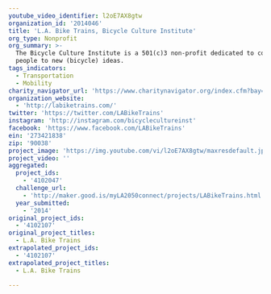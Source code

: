 ```yaml
---
youtube_video_identifier: l2oE7AX8gtw
organization_id: '2014046'
title: 'L.A. Bike Trains, Bicycle Culture Institute'
org_type: Nonprofit
org_summary: >-
  The Bicycle Culture Institute is a 501(c)3 non-profit dedicated to connecting
  people to new (bicycle) ideas.
tags_indicators:
  - Transportation
  - Mobility
charity_navigator_url: 'https://www.charitynavigator.org/index.cfm?bay=search.profile&ein=273421838'
organization_website:
  - 'http://labiketrains.com/'
twitter: 'https://twitter.com/LABikeTrains'
instagram: 'http://instagram.com/bicyclecultureinst'
facebook: 'https://www.facebook.com/LABikeTrains'
ein: '273421838'
zip: '90038'
project_image: 'https://img.youtube.com/vi/l2oE7AX8gtw/maxresdefault.jpg'
project_video: ''
aggregated:
  project_ids:
    - '4102047'
  challenge_url:
    - 'http://maker.good.is/myLA2050connect/projects/LABikeTrains.html'
  year_submitted:
    - '2014'
original_project_ids:
  - '4102107'
original_project_titles:
  - L.A. Bike Trains
extrapolated_project_ids:
  - '4102107'
extrapolated_project_titles:
  - L.A. Bike Trains

---
```

